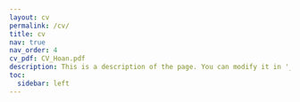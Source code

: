 ```yaml
---
layout: cv
permalink: /cv/
title: cv
nav: true
nav_order: 4
cv_pdf: CV_Hoan.pdf
description: This is a description of the page. You can modify it in '_pages/cv.md'. You can also change or remove the top pdf download button.
toc:
  sidebar: left
---
```

